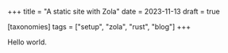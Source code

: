 +++
title = "A static site with Zola"
date = 2023-11-13
draft = true

[taxonomies]
tags = ["setup", "zola", "rust", "blog"]
+++

Hello world.